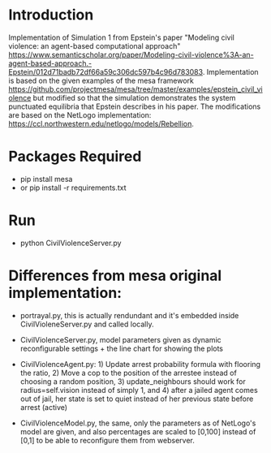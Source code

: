 # Introduction
Implementation of Simulation 1 from Epstein's paper "Modeling civil violence: an agent-based computational approach" https://www.semanticscholar.org/paper/Modeling-civil-violence%3A-an-agent-based-approach.-Epstein/012d71badb72df66a59c306dc597b4c96d783083. Implementation is based on the given examples of the mesa framework https://github.com/projectmesa/mesa/tree/master/examples/epstein_civil_violence but modified so that the simulation demonstrates the system punctuated equilibria that Epstein describes in his paper. The modifications are based on the NetLogo implementation: https://ccl.northwestern.edu/netlogo/models/Rebellion.


# Packages Required
- pip install mesa
- or pip install -r requirements.txt

# Run
- python CivilViolenceServer.py

# Differences from mesa original implementation:

- portrayal.py, this is actually rendundant and it's embedded inside CivilVioleneServer.py and called locally.

- CivilViolenceServer.py, model parameters given as dynamic reconfigurable settings + the line chart for showing the plots

- CivilViolenceAgent.py:
        1) Update arrest probability formula with flooring the ratio,
        2) Move a cop to the position of the arrestee instead of choosing a random position,
        3) update_neighbours should work for radius=self.vision instead of simply 1, and
        4) after a jailed agent comes out of jail, her state is set to quiet instead of her previous state before arrest (active)
        
 - CivilViolenceModel.py, the same, only the parameters as of NetLogo's model are given, and also percentages are scaled to [0,100] instead of [0,1]
  to be able to reconfigure them from webserver.
